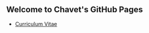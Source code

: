 ## Welcome to Chavet's GitHub Pages

<!--- 
- [Curriculum Vitae Lite](https://github.com/chavet/cv/blob/master/cv_lite.MD)(Download[PDF](https://github.com/chavet/cv/blob/master/%E5%88%98%E8%BE%B0%E7%9A%84%E7%AE%80%E5%8E%86_lite.pdf))

- [Curriculum Vitae](http://chavet.github.io/cv)(Download[PDF](https://github.com/chavet/cv/blob/master/%E5%88%98%E8%BE%B0%E7%9A%84%E7%AE%80%E5%8E%86.pdf))
--->

- [Curriculum Vitae](http://chavet.github.io/cv)
